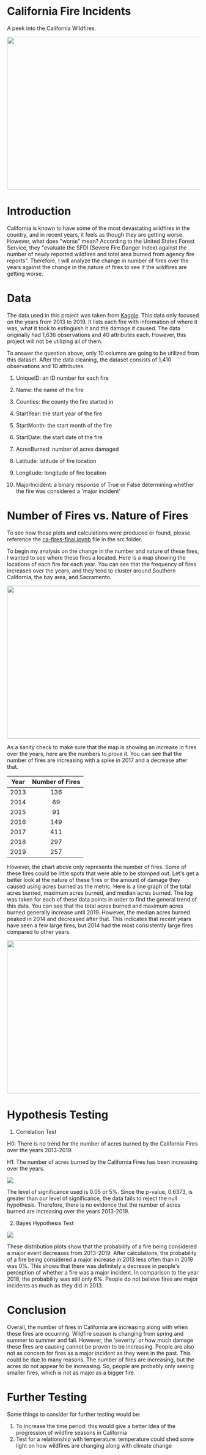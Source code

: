 # California Fire Incidents
A peek into the California Wildfires.

<p align="center">
    <img src="img/85.jpeg" height="400" width="600"></p>

# Introduction
California is known to have some of the most devastating wildfires in the country, and in recent years, it feels as though they are getting worse. However, what does "worse" mean? According to the United States Forest Service, they "evaluate the SFDI (Severe Fire Danger Index) against the number of newly reported wildfires and total area burned from agency fire reports". Therefore, I will analyze the change in number of fires over the years against the change in the nature of fires to see if the wildfires are getting worse.

# Data
The data used in this project was taken from [Kaggle](https://www.kaggle.com/ananthu017/california-wildfire-incidents-20132020). This data only focused on the years from 2013 to 2019. It lists each fire with information of where it was, what it took to extinguish it and the damage it caused. The data originally had 1,636 observations and 40 attributes each. However, this project will not be utilizing all of them.

To answer the question above, only 10 columns are going to be utilized from this dataset. After the data cleaning, the dataset consists of 1,410 observations and 10 attributes.

1. UniqueID: an ID number for each fire

2. Name: the name of the fire

3. Counties: the county the fire started in

4. StartYear: the start year of the fire

5. StartMonth: the start month of the fire

6. StartDate: the start date of the fire

7. AcresBurned: number of acres damaged

8. Latitude: latitude of fire location

9. Longitude: longitude of fire location

10. MajorIncident: a binary response of True or False determining whether the fire was considered a 'major incident'

# Number of Fires vs. Nature of Fires

To see how these plots and calculations were produced or found, please reference the [ca-fires-final.ipynb](/src/ca-fires-final.ipynb) file in the src folder.

To begin my analysis on the change in the number and nature of these fires, I wanted to see where these fires a located. Here is a map showing the locations of each fire for each year. You can see that the frequency of fires increases over the years, and they tend to cluster around Southern California, the bay area, and Sacramento.

<p align="center">
    <img src="img/num-fires.gif" height="400" width="600"></p>

As a sanity check to make sure that the map is showing an increase in fires over the years, here are the numbers to prove it. You can see that the number of fires are increasing with a spike in 2017 and a decrease after that.

| Year  | Number of Fires |
| :--:  | :--:  |
| 2013  | 136 |
| 2014  | 69  |
| 2015  | 91  |
| 2016  | 149 |
| 2017  | 411 |
| 2018  | 297 |
| 2019  | 257 |

However, the chart above only represents the number of fires. Some of these fires could be little spots that were able to be stomped out. Let's get a better look at the nature of these fires or the amount of damage they caused using acres burned as the metric. Here is a line graph of the total acres burned, maximum acres burned, and median acres burned. The log was taken for each of these data points in order to find the general trend of this data. You can see that the total acres burned and maximum acres burned generally increase until 2019. However, the median acres burned peaked in 2014 and decreased after that. This indicates that recent years have seen a few large fires, but 2014 had the most consistently large fires compared to other years.

<p align="center">
    <img src="img/acres-burned-line-plot.png" height="400" width="600"></p>

# Hypothesis Testing

1. Correlation Test

H0: There is no trend for the number of acres burned by the California Fires over the years 2013-2019.

H1: The number of acres burned by the California Fires has been increasing over the years.

![](img/time-vs-acres-scatter.png)

The level of significance used is 0.05 or 5%. Since the p-value, 0.6373, is greater than our level of significance, the data fails to reject the null hypothesis. Therefore, there is no evidence that the number of acres burned are increasing over the years 2013-2019.

2. Bayes Hypothesis Test

![](img/posterior-plots.png)

These distribution plots show that the probability of a fire being considered a major event decreases from 2013-2019. After calculations, the probability of a fire being considered a major increase in 2013 less often than in 2019 was 0%. This shows that there was definitely a decrease in people's perception of whether a fire was a major incident. In comparison to the year 2018, the probability was still only 6%. People do not believe fires are major incidents as much as they did in 2013.

# Conclusion
Overall, the number of fires in California are increasing along with when these fires are occurring. Wildfire season is changing from spring and summer to summer and fall. However, the 'severity' or how much damage these fires are causing cannot be proven to be increasing. People are also not as concern for fires as a major incident as they were in the past. This could be due to many reasons. The number of fires are increasing, but the acres do not appear to be increasing. So, people are probably only seeing smaller fires, which is not as major as a bigger fire.

# Further Testing
Some things to consider for further testing would be:
1. To increase the time period: this would give a better idea of the progression of wildfire seasons in California
2. Test for a relationship with temperature: temperature could shed some light on how wildfires are changing along with climate change


